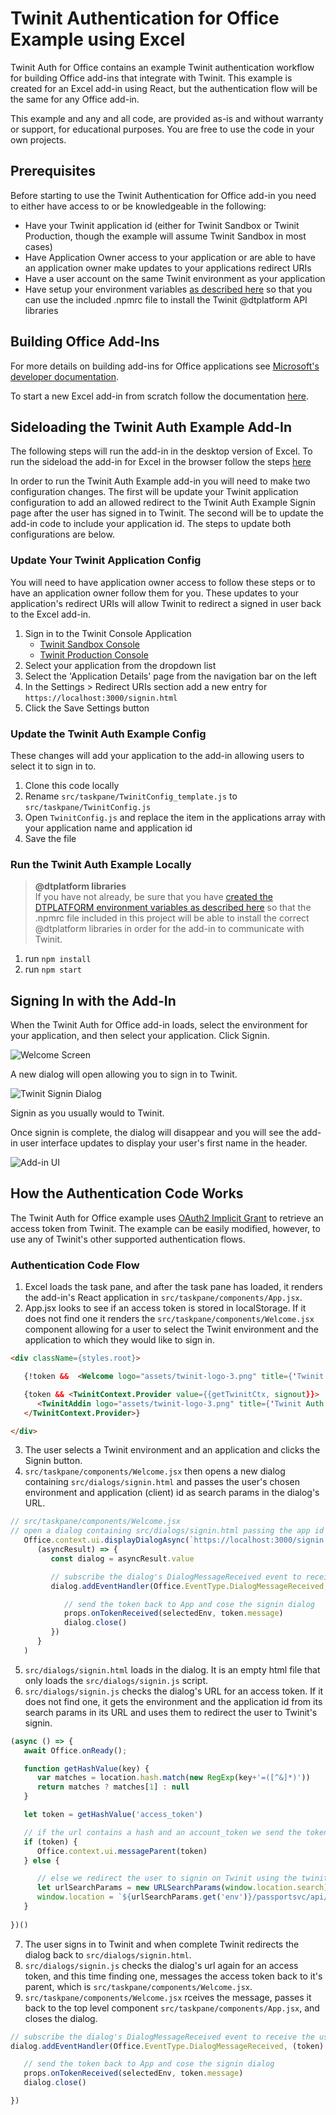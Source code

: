 # Twinit Authentication for Office Example using Excel

Twinit Auth for Office contains an example Twinit authentication workflow for building Office add-ins that integrate with Twinit. This example is created for an Excel add-in using React, but the authentication flow will be the same for any Office add-in.

This example and any and all code, are provided as-is and without warranty or support, for educational purposes. You are free to use the code in your own projects.

## Prerequisites

Before starting to use the Twinit Authentication for Office add-in you need to either have access to or be knowledgeable in the following:

* Have your Twinit application id (either for Twinit Sandbox or Twinit Production, though the example will assume Twinit Sandbox in most cases)
* Have Application Owner access to your application or are able to have an application owner make updates to your applications redirect URIs
* Have a user account on the same Twinit environment as your application
* Have setup your environment variables [as described here](https://twinit.dev/docs/apis/javascript/npm-install) so that you can use the included .npmrc file to install the Twinit @dtplatform API libraries

## Building Office Add-Ins

For more details on building add-ins for Office applications see [Microsoft's developer documentation](https://learn.microsoft.com/en-us/office/dev/add-ins/overview/learning-path-beginner).

To start a new Excel add-in from scratch follow the documentation [here](https://learn.microsoft.com/en-us/office/dev/add-ins/excel/excel-add-ins-overview).

## Sideloading the Twinit Auth Example Add-In

The following steps will run the add-in in the desktop version of Excel. To run the sideload the add-in for Excel in the browser follow the steps [here](https://learn.microsoft.com/en-us/office/dev/add-ins/quickstarts/excel-quickstart-jquery?tabs=yeomangenerator#try-it-out)

In order to run the Twinit Auth Example add-in you will need to make two configuration changes. The first will be update your Twinit application configuration to add an allowed redirect to the Twinit Auth Example Signin page after the user has signed in to Twinit. The second will be to update the add-in code to include your application id. The steps to update both configurations are below.

### Update Your Twinit Application Config

You will need to have application owner access to follow these steps or to have an application owner follow them for you. These updates to your application's redirect URIs will allow Twinit to redirect a signed in user back to the Excel add-in.

1. Sign in to the Twinit Console Application
   * [Twinit Sandbox Console](https://sandbox.invicara.com/console)
   * [Twinit Production Console](https://apps.invicara.com/console)
2. Select your application from the dropdown list
3. Select the 'Application Details' page from the navigation bar on the left
4. In the Settings > Redirect URIs section add a new entry for ```https://localhost:3000/signin.html```
5. Click the Save Settings button

### Update the Twinit Auth Example Config

These changes will add your application to the add-in allowing users to select it to sign in to.

1. Clone this code locally
2. Rename ```src/taskpane/TwinitConfig_template.js``` to ```src/taskpane/TwinitConfig.js```
3. Open ```TwinitConfig.js``` and replace the item in the applications array with your application name and application id
4. Save the file

### Run the Twinit Auth Example Locally

> __@dtplatform libraries__  
If you have not already, be sure that you have [created the DTPLATFORM environment variables as described here](https://twinit.dev/docs/apis/javascript/npm-install) so that the .npmrc file included in this project will be able to install the correct @dtplatform libraries in order for the add-in to communicate with Twinit.

1. run ```npm install```
2. run ```npm start```

## Signing In with the Add-In

When the Twinit Auth for Office add-in loads, select the environment for your application, and then select your application. Click Signin.

![Welcome Screen](./docs/img/Welcome.jpg)

A new dialog will open allowing you to sign in to Twinit.

![Twinit Signin Dialog](./docs/img/twinitsignin.jpg)

Signin as you usually would to Twinit.

Once signin is complete, the dialog will disappear and you will see the add-in user interface updates to display your user's first name in the header.

![Add-in UI](./docs/img/loggedin.jpg)

## How the Authentication Code Works

The Twinit Auth for Office example uses [OAuth2 Implicit Grant](https://twinit.dev/docs/apis/rest/authentication/implicit) to retrieve an access token from Twinit. The example can be easily modified, however, to use any of Twinit's other supported authentication flows.

### Authentication Code Flow

1. Excel loads the task pane, and after the task pane has loaded, it renders the add-in's React application  in ```src/taskpane/components/App.jsx```.
2. App.jsx looks to see if an access token is stored in localStorage. If it does not find one it renders the ```src/taskpane/components/Welcome.jsx``` component allowing for a user to select the Twinit environment and the application to which they would like to sign in.

```html
<div className={styles.root}>

   {!token &&  <Welcome logo="assets/twinit-logo-3.png" title={'Twinit Auth for Office'} message="Welcome" onTokenReceived={receiveSignIn} />}

   {token && <TwinitContext.Provider value={{getTwinitCtx, signout}}>
      <TwinitAddin logo="assets/twinit-logo-3.png" title={'Twinit Auth for Office'} />
   </TwinitContext.Provider>}

</div>
```

3. The user selects a Twinit environment and an application and clicks the Signin button.
4. ```src/taskpane/components/Welcome.jsx``` then opens a new dialog containing ```src/dialogs/signin.html``` and passes the user's chosen environment and application (client) id as search params in the dialog's URL.

```js
// src/taskpane/components/Welcome.jsx
// open a dialog containing src/dialogs/signin.html passing the app id selected and the twinit env url selected by the user in the query params
   Office.context.ui.displayDialogAsync(`https://localhost:3000/signin.html?client_id=${selectedApp}&env=${selectedEnv}`, { height: 60, width: 30 },
      (asyncResult) => {
         const dialog = asyncResult.value

         // subscribe the dialog's DialogMessageReceived event to receive the users token from signin.html aftr they sign in to Twinit
         dialog.addEventHandler(Office.EventType.DialogMessageReceived, (token) => {

            // send the token back to App and cose the signin dialog
            props.onTokenReceived(selectedEnv, token.message)
            dialog.close()
         })
      }
   )
```
5. ```src/dialogs/signin.html``` loads in the dialog. It is an empty html file that only loads the ```src/dialogs/signin.js``` script.
6. ```src/dialogs/signin.js``` checks the dialog's URL for an access token. If it does not find one, it gets the environment and the application id from its search params in its URL and uses them to redirect the user to Twinit's signin.

```js
(async () => {
   await Office.onReady();

   function getHashValue(key) {
      var matches = location.hash.match(new RegExp(key+'=([^&]*)'))
      return matches ? matches[1] : null
   }

   let token = getHashValue('access_token')

   // if the url contains a hash and an account_token we send the token back to the Welcome Component (the dialog's parent)
   if (token) {
      Office.context.ui.messageParent(token)
   } else {

      // else we redirect the user to signin on Twinit using the twinit url and application id passed to the signin.hml page
      let urlSearchParams = new URLSearchParams(window.location.search)
      window.location = `${urlSearchParams.get('env')}/passportsvc/api/v1/oauth/authorize/?client_id=${urlSearchParams.get('client_id')}&response_type=token&scope=read write&redirect_uri=https://localhost:3000/signin.html`
   }
 
})()
```

7. The user signs in to Twinit and when complete Twinit redirects the dialog back to ```src/dialogs/signin.html```.
8. ```src/dialogs/signin.js``` checks the dialog's url again for an access token, and this time finding one, messages the access token back to it's parent, which is ```src/taskpane/components/Welcome.jsx```.
9. ```src/taskpane/components/Welcome.jsx``` rceives the message, passes it back to the top level component ```src/taskpane/components/App.jsx```, and closes the dialog.

```js
// subscribe the dialog's DialogMessageReceived event to receive the users token from signin.html aftr they sign in to Twinit
dialog.addEventHandler(Office.EventType.DialogMessageReceived, (token) => {

   // send the token back to App and cose the signin dialog
   props.onTokenReceived(selectedEnv, token.message)
   dialog.close()

})
```

